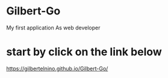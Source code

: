 # Gilbert-Go
My first application As web developer
# start by click on the link below
https://gilbertelnino.github.io/Gilbert-Go/
